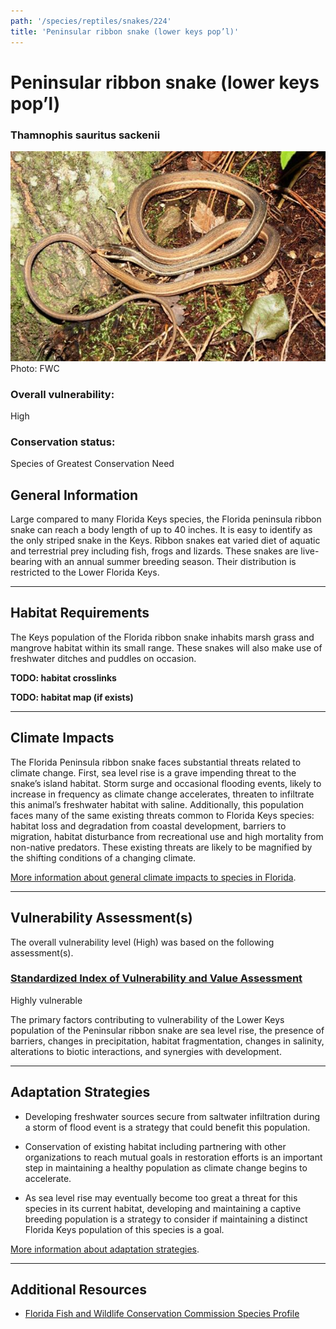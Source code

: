 ```yaml
---
path: '/species/reptiles/snakes/224'
title: 'Peninsular ribbon snake (lower keys pop’l)'
---
```


# Peninsular ribbon snake (lower keys pop’l)

### Thamnophis sauritus sackenii

<div id="TopSection">

<div class="header-photo"><img src="224.jpg" alt="Photo for Peninsular ribbon snake (lower keys pop’l)"/>
<figcaption>Photo: FWC</figcaption></div>

<div>

### Overall vulnerability:

<div class="vulnerability vulnerability-high">High</div>

### Conservation status:

Species of Greatest Conservation Need

</div>
</div>

## General Information

Large compared to many Florida Keys species, the Florida peninsula ribbon snake can reach a body length of up to 40 inches.  It is easy to identify as the only striped snake in the Keys.   Ribbon snakes eat varied diet of aquatic and terrestrial prey including fish, frogs and lizards.  These snakes are live-bearing with an annual summer breeding season.  Their distribution is restricted to the Lower Florida Keys.

<hr />

## Habitat Requirements



The Keys population of the Florida ribbon snake inhabits marsh grass and mangrove habitat within its small range.  These snakes will also make use of freshwater ditches and puddles on occasion.

**TODO: habitat crosslinks**

**TODO: habitat map (if exists)**

<hr />

## Climate Impacts

The Florida Peninsula ribbon snake faces substantial threats related to climate change.  First, sea level rise is a grave impending threat to the snake’s island habitat.  Storm surge and occasional flooding events, likely to increase in frequency as climate change accelerates, threaten to infiltrate this animal’s freshwater habitat with saline.  Additionally, this population faces many of the same existing threats common to Florida Keys species: habitat loss and degradation from coastal development, barriers to migration, habitat disturbance from recreational use and high mortality from non-native predators.  These existing threats are likely to be magnified by the shifting conditions of a changing climate.

[More information about general climate impacts to species in Florida](/impacts/species).



<hr />

## Vulnerability Assessment(s)

The overall vulnerability level (High) was based on the following assessment(s).
#### 
<div class="vulnerability-header">
<h3><a href="/impacts/vulnerability/sivva/species">Standardized Index of Vulnerability and Value Assessment</a></h3>
<div class="vulnerability vulnerability-high">Highly vulnerable</div>
</div> 

The primary factors contributing to vulnerability of the Lower Keys population of the Peninsular ribbon snake are sea level rise, the presence of barriers, changes in precipitation, habitat fragmentation, changes in salinity, alterations to biotic interactions, and synergies with development.


<hr />

## Adaptation Strategies

- Developing freshwater sources secure from saltwater infiltration during a storm of flood event is a strategy that could benefit this population.

- Conservation of existing habitat including partnering with other organizations to reach mutual goals in restoration efforts is an important step in maintaining a healthy population as climate change begins to accelerate.

- As sea level rise may eventually become too great a threat for this species in its current habitat, developing and maintaining a captive breeding population is a strategy to consider if maintaining a distinct Florida Keys population of this species is a goal.

[More information about adaptation strategies](/strategies).

<hr />


## Additional Resources

- [Florida Fish and Wildlife Conservation Commission Species Profile](https://myfwc.com/wildlifehabitats/profiles/reptiles/snakes/peninsula-ribbon-snake/)
